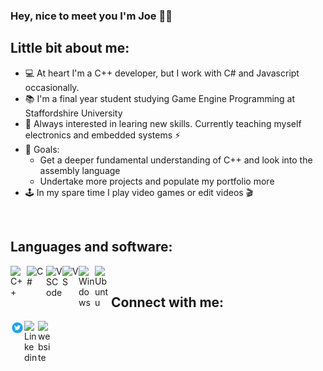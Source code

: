### Hey, nice to meet you I'm Joe 👋😊

## Little bit about me: 
- 💻 At heart I'm a C++ developer, but I work with C# and Javascript occasionally.
- 📚 I'm a final year student studying Game Engine Programming at Staffordshire University 
- 🧠 Always interested in learing new skills. Currently teaching myself electronics and embedded systems ⚡
- 🎯 Goals: 
    - Get a deeper fundamental understanding of C++ and look into the assembly language
    - Undertake more projects and populate my portfolio more
- 🕹 In my spare time I play video games or edit videos 🎬
<br>

## Languages and software:
<img align="left" alt="C++" width="26px" src="https://raw.githubusercontent.com/isocpp/logos/master/cpp_logo.png">
<img align="left" alt="C#" width="31px" src="https://www.cnjobs.dk/drupal/sites/default/files/2019-01/csharp-01.png">
<img align="left" alt="VSCode" width="26px" src="https://upload.wikimedia.org/wikipedia/commons/thumb/9/9a/Visual_Studio_Code_1.35_icon.svg/1200px-Visual_Studio_Code_1.35_icon.svg.png">
<img align="left" alt="VS" width="26px" src="https://www.jing.fm/clipimg/full/234-2348203_visual-studio-2019-icon.png">
<img align="left" alt="Windows" width="26px" src="https://upload.wikimedia.org/wikipedia/commons/thumb/e/ee/Windows_logo_%E2%80%93_2012_%28dark_blue%29.svg/480px-Windows_logo_%E2%80%93_2012_%28dark_blue%29.svg.png">
<img align="left" alt="Ubuntu" width="26px" src="https://cdn1.iconfinder.com/data/icons/system-shade-circles/512/ubuntu-512.png">
<br/>

## Connect with me:

[<img align="left" alt="Twitter" width="22px" src="twitterIcon.png" />][twitter]
[<img align="left" alt="Linkedin" width="22px" src="https://lh3.googleusercontent.com/fqYJHtyzZzA4vacRzeJoB93QNvA5-mvR-8UB5oVLxdYDSTpfLp_KgYD4IqVGJUgFEJo" />][linkedin]
[<img align="left" alt="website" width="22px" src="https://www.uokpl.rs/fpng/f/411-4118599_website-vector-icon.png" />][website]

[twitter]: https://twitter.com/JoeBevan_
[linkedin]: https://www.linkedin.com/in/joe-bevan-247764174/
[website]: https://joe-bevan.github.io/
